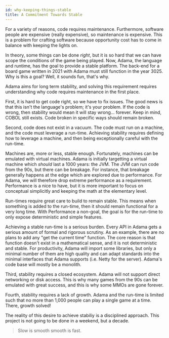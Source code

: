 ```yaml
---
id: why-keeping-things-stable
title: A Commitment Towards Stable
---
```


For a variety of reasons, code requires maintenance. Furthermore, software people are expensive (really expensive), so maintenance is expensive. This is a problem for crafting software because opportunity cost has to come in balance with keeping the lights on.

In theory, some things can be done *right*, but it is so hard that we can have scope the conditions of the game being played. Now, Adama, the language and runtime, has the goal to provide a stable platform. The back-end for a board game written in 2021 with Adama must still function in the year 3025. Why is this a goal? Well, it sounds fun, that's why.

Adama aims for long term stability, and solving this requirement requires understanding why code requires maintenance in the first place.

First, it is hard to get code right, so we have to fix issues. The good news is that this isn't the language's problem; it's your problem. If the code is wrong, then stability would mean it will stay wrong... forever. Keep in mind, COBOL still exists. Code broken in specific ways should remain broken.

Second, code does not exist in a vacuum. The code must run on a machine, and the code must leverage a run-time. Achieving stability requires defining how to leverage a machine, and then being exceptionally careful with the run-time.

Machines are, more or less, stable enough. Fortunately, machines can be emulated with virtual machines. Adama is initially targetting a virtual machine which _*should*_ last a 1000 years: the JVM. The JVM can run code from the 90s, but there can be breakage. For instance, that breakage generally happens at the edge which are explored due to performance. For Adama, we will therefore drop extreme performance as a requirement. Performance is a nice to have, but it is more important to focus on conceptual simplicitly and keeping the math at the elementary level.

Run-times require great care to build to remain stable. This means when something is added to the run-time, then it should remain functional for a very long time. With Performance a non-goal, the goal is for the run-time to only expose deterministic and simple features.

Achieving a stable run-time is a serious burden. Every API in Adama gets a serious amount of formal and rigorous scrutiny. As an example, there are no plans to add any "get the current time" function. The core reason is that function doesn't exist in a mathematical sense, and it is not deterministic and stable. For productivity, Adama will import some libraries, but only a minimal number of them are high quality and can adapt standards into the minimal interfaces that Adama supports (i.e. Netty for the server). Adama's code base will mostly be a monolith.

Third, stability requires a closed ecosystem. Adama will not support direct networking or disk access. This is why many games from the 90s can be emulated with great success, and this is why some MMOs are gone forever.

Fourth, stability requires a lack of growth. Adama and the run-time is limited such that no more than 1,000 people can play a single game at a time. There, growth solved!

The reality of this desire to achieve stabiliy is a disciplined approach. This project is not going to be done in a weekend, but a decade.

> Slow is smooth smooth is fast.

